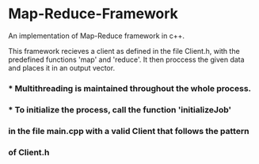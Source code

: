 # Map-Reduce-Framework
An implementation of Map-Reduce framework in c++.

This framework recieves a client as defined in the file Client.h, 
with the predefined 
functions 'map' and 'reduce'. It then proccess the given data 
and places it in an output vector. 

### * Multithreading is maintained throughout the whole process. 
### * To initialize the process, call the function 'initializeJob' 
###   in the file main.cpp with a valid Client that follows the pattern 
###   of Client.h 

